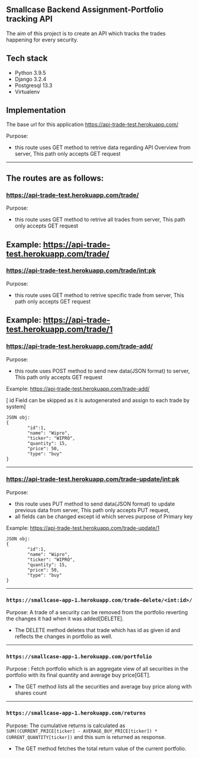 ## Smallcase Backend Assignment-Portfolio tracking API
The aim of this project is to create an API which tracks the trades happening for every security.

## Tech stack
* Python 3.9.5
* Django 3.2.4
* Postgresql 13.3
* Virtualenv

## Implementation
The base url for this application
https://api-trade-test.herokuapp.com/

Purpose:
* this route uses GET method to retrive data regarding API Overview from server, This path only accepts GET request
-------------------------------------------------------------------------------------------
The routes are as follows:
-------------------------------------------------------------------------------------------
### https://api-trade-test.herokuapp.com/trade/
Purpose:
* this route uses GET method to retrive all trades from server, This path only accepts GET request

Example:
https://api-trade-test.herokuapp.com/trade/
--------------------------------------------------------------------------------------------
### https://api-trade-test.herokuapp.com/trade/<int:pk>
Purpose:
* this route uses GET method to retrive specific trade from server, This path only accepts GET request

Example:
https://api-trade-test.herokuapp.com/trade/1
--------------------------------------------------------------------------------------------
### https://api-trade-test.herokuapp.com/trade-add/
Purpose:
* this route uses POST method to send new data(JSON format) to server, This path only accepts GET request

Example:
https://api-trade-test.herokuapp.com/trade-add/


[ id Field can be skipped as it is autogenerated and assign to each trade by system]

```
JSON obj:
{
        "id":1,
        "name": "Wipro",
        "ticker": "WIPRO",
        "quantity": 15,
        "price": 50,
        "type": "buy"
}
```
-------------------------------------------------------------------------------------------------------
### https://api-trade-test.herokuapp.com/trade-update/<int:pk>
Purpose:
* this route uses PUT method to send data(JSON format) to update previous data from server, This path only accepts PUT request,
* all fields can be changed except id which serves purpose of Primary key

Example:
https://api-trade-test.herokuapp.com/trade-update/1

```
JSON obj:
{
        "id":1,
        "name": "Wipro",
        "ticker": "WIPRO",
        "quantity": 15,
        "price": 50,
        "type": "buy"
}
```

------------------------------------------------------------------------------------------------------------------------------------

### `https://smallcase-app-1.herokuapp.com/trade-delete/<int:id>/`
Purpose: A trade of a security can be removed from the portfolio reverting the changes it had when it was added[DELETE].
* The DELETE method deletes that trade which has id as given id and reflects the changes in portfolio as well.
------------------------------------------------------------------------------------------------------------------------------------

### `https://smallcase-app-1.herokuapp.com/portfolio` 
Purpose : Fetch portfolio which is an aggregate view of all securities in the portfolio with its final quantity and average buy price[GET].
* The GET method lists all the securities and average buy price along with shares count
------------------------------------------------------------------------------------------------------------------------------------

### `https://smallcase-app-1.herokuapp.com/returns`
Purpose: The cumulative returns is calculated as `SUM((CURRENT_PRICE[ticker] - AVERAGE_BUY_PRICE[ticker]) * CURRENT_QUANTITY[ticker])` and this sum is returned as response.
* The GET method fetches the total return value of the current portfolio.
